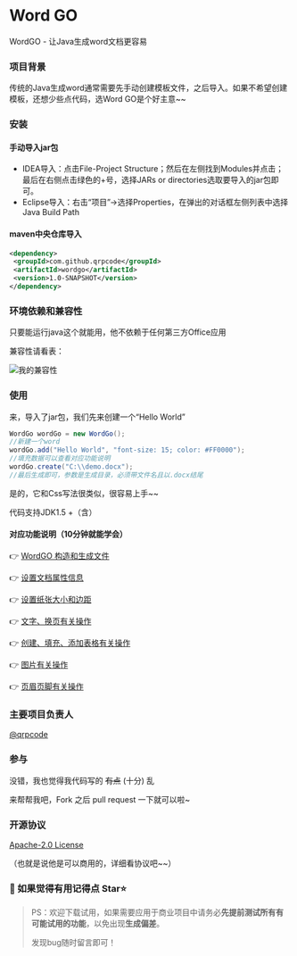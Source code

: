 # Word GO

WordGO - 让Java生成word文档更容易

### 项目背景

传统的Java生成word通常需要先手动创建模板文件，之后导入。如果不希望创建模板，还想少些点代码，选Word GO是个好主意~~

### 安装

#### 手动导入jar包

* IDEA导入：点击File-Project Structure；然后在左侧找到Modules并点击；最后在右侧点击绿色的+号，选择JARs or directories选取要导入的jar包即可。
* Eclipse导入：右击“项目”→选择Properties，在弹出的对话框左侧列表中选择Java Build Path

#### maven中央仓库导入

```xml
<dependency>
 <groupId>com.github.qrpcode</groupId>
 <artifactId>wordgo</artifactId>
 <version>1.0-SNAPSHOT</version>
</dependency>
```

### 环境依赖和兼容性

只要能运行java这个就能用，他不依赖于任何第三方Office应用

兼容性请看表：

![我的兼容性](https://github.com/qrpcode/wordgo/blob/master/api/textapi.assets/jianrong.png?raw=true)

### 使用

来，导入了jar包，我们先来创建一个“Hello World”

```java
WordGo wordGo = new WordGo();
//新建一个word
wordGo.add("Hello World", "font-size: 15; color: #FF0000");
//填充数据可以查看对应功能说明
wordGo.create("C:\\demo.docx");
//最后生成即可，参数是生成目录，必须带文件名且以.docx结尾
```

是的，它和Css写法很类似，很容易上手~~

代码支持JDK1.5 +（含）

#### 对应功能说明（10分钟就能学会）

👉 [WordGO 构造和生成文件](https://github.com/qrpcode/wordgo/blob/master/api/wordgoapi.md)

👉 [设置文档属性信息](https://github.com/qrpcode/wordgo/blob/master/api/coreapi.md)

👉 [设置纸张大小和边距](https://github.com/qrpcode/wordgo/blob/master/api/paperapi.md)

👉 [文字、换页有关操作](https://github.com/qrpcode/wordgo/blob/master/api/textapi.md)

👉 [创建、填充、添加表格有关操作](https://github.com/qrpcode/wordgo/blob/master/api/tableapi.md)

👉 [图片有关操作](https://github.com/qrpcode/wordgo/blob/master/api/imgapi.md)

👉 [页眉页脚有关操作](https://github.com/qrpcode/wordgo/blob/master/api/paperoutapi.md)

### 主要项目负责人

[@qrpcode](https://github.com/qrpcode)

### 参与

没错，我也觉得我代码写的 ~~有点~~ (十分) 乱

来帮帮我吧，Fork 之后 pull request 一下就可以啦~

### 开源协议

[Apache-2.0 License](https://github.com/qrpcode/wordgo/blob/master/LICENSE)

（也就是说他是可以商用的，详细看协议吧~~）



### 💖 如果觉得有用记得点 Star⭐



> PS：欢迎下载试用，如果需要应用于商业项目中请务必**先提前测试所有有可能试用的功能**，以免出现**生成偏差**。
>
> 发现bug随时留言即可！